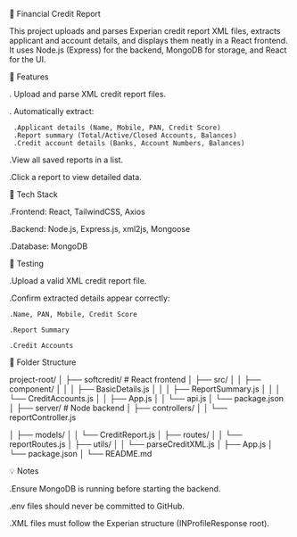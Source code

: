 🧾 Financial Credit Report

This project uploads and parses Experian credit report XML files, extracts applicant and account details, and displays them neatly in a React frontend.
It uses Node.js (Express) for the backend, MongoDB for storage, and React for the UI.

🚀 Features

. Upload and parse XML credit report files.

. Automatically extract:

     .Applicant details (Name, Mobile, PAN, Credit Score)
     .Report summary (Total/Active/Closed Accounts, Balances)
     .Credit account details (Banks, Account Numbers, Balances)

.View all saved reports in a list.

.Click a report to view detailed data.

🧩 Tech Stack

.Frontend: React, TailwindCSS, Axios

.Backend: Node.js, Express.js, xml2js, Mongoose

.Database: MongoDB

🧪 Testing

.Upload a valid XML credit report file.

.Confirm extracted details appear correctly:

    .Name, PAN, Mobile, Credit Score

    .Report Summary

    .Credit Accounts

🧾 Folder Structure

project-root/
│
├── softcredit/ # React frontend
│ ├── src/
│ │ ├── component/
│ │ │ ├── BasicDetails.js
│ │ │ ├── ReportSummary.js
│ │ │ └── CreditAccounts.js
│ │ ├── App.js
│ │ └── api.js
│ └── package.json
│
├── server/ # Node backend
│ ├── controllers/
│ │ └── reportController.js

│ ├── models/
│ │ └── CreditReport.js
│ ├── routes/
│ │ └── reportRoutes.js
│ ├── utils/
│ │ └── parseCreditXML.js
│ ├── App.js
│ └── package.json
│
└── README.md

💡 Notes

.Ensure MongoDB is running before starting the backend.

.env files should never be committed to GitHub.

.XML files must follow the Experian structure (INProfileResponse root).
